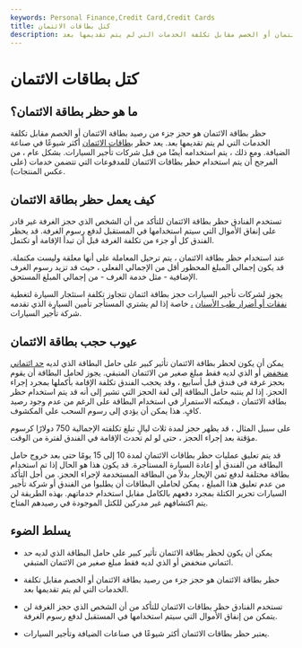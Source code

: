 ```yaml
---
keywords: Personal Finance,Credit Card,Credit Cards
title: كتل بطاقات الائتمان
description: حظر بطاقة الائتمان هو حجز جزء من رصيد بطاقة الائتمان أو الخصم مقابل تكلفة الخدمات التي لم يتم تقديمها بعد.
---
```


# كتل بطاقات الائتمان
## ما هو حظر بطاقة الائتمان؟

حظر بطاقة الائتمان هو حجز جزء من رصيد بطاقة الائتمان أو الخصم مقابل تكلفة الخدمات التي لم يتم تقديمها بعد. يعد حظر [بطاقات الائتمان](/creditcard) أكثر شيوعًا في صناعة الضيافة. ومع ذلك ، يتم استخدامه أيضًا من قبل شركات تأجير السيارات. بشكل عام ، من المرجح أن يتم استخدام حظر بطاقات الائتمان للمدفوعات التي تتضمن خدمات (على عكس المنتجات).

## كيف يعمل حظر بطاقة الائتمان

تستخدم الفنادق حظر بطاقة الائتمان للتأكد من أن الشخص الذي حجز الغرفة غير قادر على إنفاق الأموال التي سيتم استخدامها في المستقبل لدفع رسوم الغرفة. قد يحظر الفندق كل أو جزء من تكلفة الغرفة قبل أن تبدأ الإقامة أو تكتمل.

عند استخدام حظر بطاقة الائتمان ، يتم ترحيل المعاملة على أنها معلقة وليست مكتملة. قد يكون إجمالي المبلغ المحظور أقل من الإجمالي الفعلي ، حيث قد تزيد رسوم الغرف الإضافية - مثل خدمة الغرف - من إجمالي المبلغ المستحق.

يجوز لشركات تأجير السيارات حجز بطاقة ائتمان تتجاوز تكلفة استئجار السيارة لتغطية [نفقات أو أضرار طب الأسنان](/incidentalexpenses) [،](/incidentalexpenses) خاصة إذا لم يشتري المستأجر تأمين السيارة الذي تقدمه شركة تأجير السيارات.

## عيوب حجب بطاقة الائتمان

يمكن أن يكون لحظر بطاقة الائتمان تأثير كبير على حامل البطاقة الذي لديه [حد ائتماني منخفض](/credit_limit) أو الذي لديه فقط مبلغ صغير من الائتمان المتبقي. يجوز لحامل البطاقة أن يقوم بحجز غرفة في فندق قبل أسابيع ، وقد يحجب الفندق تكلفة الإقامة بأكملها بمجرد إجراء الحجز. إذا لم ينتبه حامل البطاقة إلى لغة الحجز التي تشير إلى أنه قد يتم استخدام حظر بطاقة الائتمان ، فيمكنه الاستمرار في استخدام البطاقة على الرغم من عدم وجود رصيد كافٍ. هذا يمكن أن يؤدي إلى رسوم السحب على المكشوف.

على سبيل المثال ، قد يظهر حجز لمدة ثلاث ليالٍ تبلغ تكلفته الإجمالية 750 دولارًا كرسوم مؤقتة بعد إجراء الحجز ، حتى لو لم تحدث الإقامة في الفندق لفترة من الوقت.

قد يتم تعليق عمليات حظر بطاقات الائتمان لمدة 10 إلى 15 يومًا حتى بعد خروج حامل البطاقة من الفندق أو إعادة السيارة المستأجرة. قد يكون هذا هو الحال إذا تم استخدام بطاقة مختلفة لدفع ثمن الإيجار بدلاً من البطاقة المستخدمة لإجراء الحجز. من أجل التأكد من عدم تعليق هذا المبلغ ، يمكن لحاملي البطاقات أن يطلبوا من الفندق أو شركة تأجير السيارات تحرير الكتلة بمجرد دفعهم بالكامل مقابل استخدام خدماتهم. بهذه الطريقة لن يتم اكتشافهم غير مدركين للكتل الموجودة في رصيدهم المتاح.

## يسلط الضوء

- يمكن أن يكون لحظر بطاقة الائتمان تأثير كبير على حامل البطاقة الذي لديه حد ائتماني منخفض أو الذي لديه فقط مبلغ صغير من الائتمان المتبقي.

- حظر بطاقة الائتمان هو حجز جزء من رصيد بطاقة الائتمان أو الخصم مقابل تكلفة الخدمات التي لم يتم تقديمها بعد.

- تستخدم الفنادق حظر بطاقات الائتمان للتأكد من أن الشخص الذي حجز الغرفة لن يتمكن من إنفاق الأموال التي سيتم استخدامها في المستقبل لدفع رسوم الغرفة.

- يعتبر حظر بطاقات الائتمان أكثر شيوعًا في صناعات الضيافة وتأجير السيارات.

